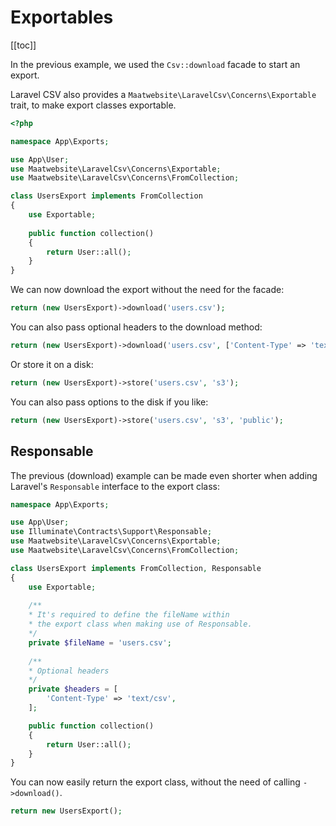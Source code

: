# Exportables

[[toc]]

In the previous example, we used the `Csv::download` facade to start an export. 

Laravel CSV also provides a `Maatwebsite\LaravelCsv\Concerns\Exportable` trait, to make export classes exportable.

```php
<?php

namespace App\Exports;

use App\User;
use Maatwebsite\LaravelCsv\Concerns\Exportable;
use Maatwebsite\LaravelCsv\Concerns\FromCollection;

class UsersExport implements FromCollection
{
    use Exportable;
    
    public function collection()
    {
        return User::all();
    }
}
```

We can now download the export without the need for the facade:

```php
return (new UsersExport)->download('users.csv');
```

You can also pass optional headers to the download method:

```php
return (new UsersExport)->download('users.csv', ['Content-Type' => 'text/csv']);
```

Or store it on a disk:

```php
return (new UsersExport)->store('users.csv', 's3');
```

You can also pass options to the disk if you like:

```php
return (new UsersExport)->store('users.csv', 's3', 'public');
```

## Responsable

The previous (download) example can be made even shorter when adding Laravel's `Responsable` interface to the export class:

```php
namespace App\Exports;

use App\User;
use Illuminate\Contracts\Support\Responsable;
use Maatwebsite\LaravelCsv\Concerns\Exportable;
use Maatwebsite\LaravelCsv\Concerns\FromCollection;

class UsersExport implements FromCollection, Responsable
{
    use Exportable;
    
    /**
    * It's required to define the fileName within
    * the export class when making use of Responsable.
    */
    private $fileName = 'users.csv';
    
    /**
    * Optional headers
    */
    private $headers = [
        'Content-Type' => 'text/csv',
    ];

    public function collection()
    {
        return User::all();
    }
}
```

You can now easily return the export class, without the need of calling `->download()`.

```php
return new UsersExport();
```
